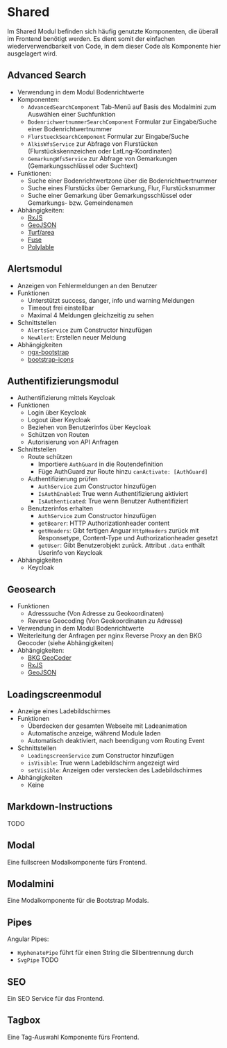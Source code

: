 # Shared

Im Shared Modul befinden sich häufig genutzte Komponenten, die überall im Frontend benötigt werden. Es dient somit der einfachen wiederverwendbarkeit von Code, in dem dieser Code als Komponente hier ausgelagert wird.


## Advanced Search

* Verwendung in dem Modul Bodenrichtwerte
* Komponenten:
    * `AdvancedSearchComponent` Tab-Menü auf Basis des Modalmini zum Auswählen einer Suchfunktion
    * `BodenrichwertnummerSearchComponent` Formular zur Eingabe/Suche einer Bodenrichtwertnummer
    * `FlurstueckSearchComponent` Formular zur Eingabe/Suche
    * `AlkisWfsService` zur Abfrage von Flurstücken (Flurstückskennzeichen oder LatLng-Koordinaten)
    * `GemarkungWfsService` zur Abfrage von Gemarkungen (Gemarkungsschlüssel oder Suchtext)
* Funktionen:
    * Suche einer Bodenrichtwertzone über die Bodenrichtwertnummer
    * Suche eines Flurstücks über Gemarkung, Flur, Flurstücksnummer
    * Suche einer Gemarkung über Gemarkungsschlüssel oder Gemarkungs- bzw. Gemeindenamen
* Abhängigkeiten:
    * [RxJS](https://angular.io/guide/rx-library)
    * [GeoJSON](https://www.npmjs.com/package/geojson)
    * [Turf/area](https://www.npmjs.com/package/@turf/area)
    * [Fuse](https://www.npmjs.com/package/fuse.js) 
    * [Polylable](https://github.com/mapbox/polylabel)


## Alertsmodul

* Anzeigen von Fehlermeldungen an den Benutzer
* Funktionen
  * Unterstützt success, danger, info und warning Meldungen
  * Timeout frei einstellbar
  * Maximal 4 Meldungen gleichzeitig zu sehen
* Schnittstellen
  * `AlertsService` zum Constructor hinzufügen
  * `NewAlert`: Erstellen neuer Meldung
* Abhängigkeiten
  * [ngx-bootstrap](https://valor-software.com/ngx-bootstrap/#/)
  * [bootstrap-icons](https://icons.getbootstrap.com/)


## Authentifizierungsmodul

* Authentifizierung mittels Keycloak
* Funktionen
  * Login über Keycloak
  * Logout über Keycloak
  * Beziehen von Benutzerinfos über Keycloak
  * Schützen von Routen
  * Autorisierung von API Anfragen
* Schnittstellen
  * Route schützen
    * Importiere `AuthGuard` in die Routendefinition
    * Füge AuthGuard zur Route hinzu `canActivate: [AuthGuard]`
  * Authentifizierung prüfen
    * `AuthService` zum Constructor hinzufügen
    * `IsAuthEnabled`: True wenn Authentifizierung aktiviert
    * `IsAuthenticated`: True wenn Benutzer Authentifiziert
  * Benutzerinfos erhalten
    * `AuthService` zum Constructor hinzufügen
    * `getBearer`: HTTP Authorizationheader content
    * `getHeaders`: Gibt fertigen Anguar `HttpHeaders` zurück mit Responsetype, Content-Type und Authorizationheader gesetzt
    * `getUser`: Gibt Benutzerobjekt zurück. Attribut `.data` enthält Userinfo von Keycloak
* Abhängigkeiten
  * Keycloak


## Geosearch

* Funktionen
  * Adresssuche (Von Adresse zu Geokoordinaten)
  * Reverse Geocoding (Von Geokoordinaten zu Adresse)
* Verwendung in dem Modul Bodenrichtwerte
* Weiterleitung der Anfragen per nginx Reverse Proxy an den BKG Geocoder (siehe Abhängigkeiten)
* Abhängigkeiten:
  * [BKG GeoCoder](https://www.bkg.bund.de/SharedDocs/Produktinformationen/BKG/DE/P-2015/150119-Geokodierung.html)
  * [RxJS](https://angular.io/guide/rx-library)
  * [GeoJSON](https://www.npmjs.com/package/geojson)


## Loadingscreenmodul

* Anzeige eines Ladebildschirmes
* Funktionen
  * Überdecken der gesamten Webseite mit Ladeanimation
  * Automatische anzeige, während Module laden
  * Automatisch deaktiviert, nach beendigung vom Routing Event
* Schnittstellen
  * `LoadingscreenService` zum Constructor hinzufügen
  * `isVisible`: True wenn Ladebildschirm angezeigt wird
  * `setVisible`: Anzeigen oder verstecken des Ladebildschirmes
* Abhängigkeiten
  * Keine


## Markdown-Instructions

TODO


## Modal

Eine fullscreen Modalkomponente fürs Frontend.


## Modalmini

Eine Modalkomponente für die Bootstrap Modals.


## Pipes

Angular Pipes:
* `HyphenatePipe` führt für einen String die Silbentrennung durch
* `SvgPipe` TODO


## SEO

Ein SEO Service für das Frontend.


## Tagbox

Eine Tag-Auswahl Komponente fürs Frontend.
